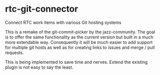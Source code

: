 # rtc-git-connector
Connect RTC work items with various Git hosting systems

This is a remake of the git-commit-picker by the jazz-community.
The goal is to offer the same functionality as the current version but built in a much more extendable way.
Consequently it will be much easier to add support for multiple git hosts as well as for creating links to issues and merge / pull requests.

This is being implemented to save time and nerves. Extend the existing plugin is not easy to say the least.